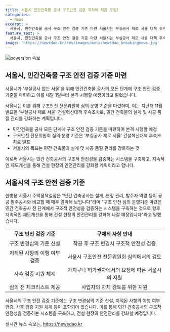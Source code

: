 ```yaml
---
title: 서울시 민간건축물 공사 구조안전 검증 지자체 처음 도입!
categories:
  - News
excerpt: >
  서울시, 민간건축물 공사 구조 안전 검증 기준 마련 서울시는 부실공사 제로 서울 대책 후속으로, 민간건축물 공사에 구조 안전 검증 기준을 적용한다고 발표했다. 이를 통해 설계 및 시공 품질을 강화하고, 구조변경 시에도 안전성을 확인한다. 또한 심의 전 체크리스트를 제공하여 사업자가 자체 검토할 수 있도록 지원한다. 서울시는 더 나아가 제도개선을 통해 건설 현장의 안전을 강화할 것이라고 강조했다.
feature_text: >
  서울시, 민간건축물 공사 구조 안전 검증 기준 마련 서울시는 부실공사 제로 서울 대책 후속으로, 민간건축물 공사에 구조 안전 검증 기준을 적용한다고 발표했다. 이를 통해 설계 및 시공 품질을 강화하고, 구조변경 시에도 안전성을 확인한다. 또한 심의 전 체크리스트를 제공하여 사업자가 자체 검토할 수 있도록 지원한다. 서울시는 더 나아가 제도개선을 통해 건설 현장의 안전을 강화할 것이라고 강조했다.
image: 'https://newsdao.kr/res/images/meta/newsdao_breakingnews.jpg'
---
```


<p><img src="https://newsdao.kr/res/images/meta/newsdao_breakingnews.jpg" alt="pcversion 속보" /></p>

<h2 data-ke-size="size26">서울시, 민간건축물 구조 안전 검증 기준 마련</h2>

<p>서울시가 '부실공사 없는 서울'을 위해 민간건축물 공사의 모든 단계에 구조 안전 검증 기준을 마련하고 이를 내달 1일부터 본격 시행할 예정이라고 밝혔습니다.</p>

<p data-ke-size="size16">서울시는 이를 위해 구조안전 전문위원회 심의·운영 기준을 마련하며, 이는 지난해 11월 발표한 '부실공사 제로 서울' 건설혁신대책 후속조치로, 민간 건축물의 설계 및 시공 품질 관리를 강화하는 계획입니다. </p>

<ul>
  <li>민간건축물 공사 모든 단계에 구조 안전 검증 기준을 마련하여 본격 시행할 예정</li>
  <li>구조안전 전문위원회 심의·운영 기준은 '부실공사 제로 서울' 건설혁신대책 후속조치로 발표</li>
  <li>서울시의 목표는 민간 건축물의 설계 및 시공 품질 관리를 강화하는 것</li>
</ul>

<p data-ke-size="size16">이로써 서울시는 민간 건축공사의 구조적 안전성을 검증하는 시스템을 구축하고, 지속적인 제도개선을 통해 건설 현장의 안전관리를 강화할 계획이라고 합니다.</p>

<h2 data-ke-size="size26">서울시의 구조 안전 검증 기준</h2>

<p>한병용 서울시 주택정책실장은 "민간 건축공사는 설계, 현장 관리, 발주자 역량 등이 공공 발주공사와 비교할 때 매우 열악해 보입니다"라며 "구조 안전 심의 운영기준 마련은 민간 건축공사 전 단계에서 구조적 안전성을 검증하는 시스템을 구축하는 것으로 향후 지속적인 제도개선을 통해 건설 현장의 안전관리를 강화해 나갈 예정입니다"라고 말했습니다.</p>

<table>
  <tr>
    <td style="text-align: center; height: 17px;"><b>구조 안전 검증 기준</b></td>
    <td style="text-align: center; height: 17px;"><b>구체적 사항 안내</b></td>
  </tr>
  <tr>
    <td style="text-align: center; height: 17px;">구조 변경심의 기준 신설</td>
    <td style="text-align: center; height: 17px;">착공 후 구조 변경시 구조적 안전성 검증</td>
  </tr>
  <tr>
    <td style="text-align: center; height: 17px;">지적된 사항의 이행 여부 검증</td>
    <td style="text-align: center; height: 17px;">서울시 구조안전 전문위원회 심의에서의 검토</td>
  </tr>
  <tr>
    <td style="text-align: center; height: 17px;">사후 검증 지원 체계</td>
    <td style="text-align: center; height: 17px;">자치구나 허가권자에서의 요청에 따른 서울시의 지원</td>
  </tr>
  <tr>
    <td style="text-align: center; height: 17px;">심의 전 체크리스트 제공</td>
    <td style="text-align: center; height: 17px;">사업자의 자체 검토를 위한 지원</td>
  </tr>
</table>

<p data-ke-size="size16">서울시의 구조 안전 검증 기준에는 구조 변경심의 기준 신설, 지적된 사항의 이행 여부 검증, 사후 검증 지원 체계 등이 포함되어 있습니다. 이를 통해 민간 건축공사의 구조적 안전성을 검증하는 시스템을 구축하고, 건설 현장의 안전관리를 강화할 예정입니다.</p>
실시간 뉴스 속보는, <a href="https://newsdao.kr" rel="dofollow">https://newsdao.kr</a>


